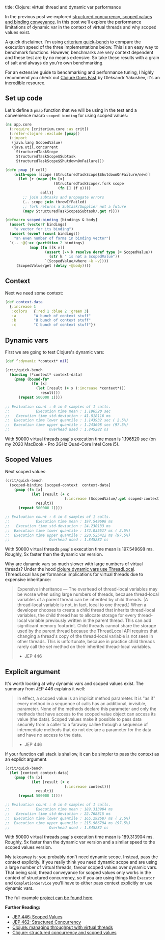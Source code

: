 title: Clojure: virtual thread and dynamic var performance

In the previous post we explored [structured concurrency, scoped values and binding conveyance](https://andersmurphy.com/2024/05/14/clojure-structured-concurrency-and-scoped-values.html). In this post we'll explore the performance limitations of dynamic var in the context of virtual threads and why scoped values exist.

A quick disclaimer. I'm using [criterium quick-bench](https://github.com/hugoduncan/criterium) to compare the execution speed of the three implementations below. This is an easy way to benchmark functions. However, benchmarks are very context dependent and these test are by no means extensive. So take these results with a grain of salt and always do you're own benchmarking.

For an extensive guide to benchmarking and performance tuning, I highly recommend you check out [Clojure Goes Fast](https://clojure-goes-fast.com/) by Oleksandr Yakushev, it's an incredible resource.

## Set up code

Let's define a `pmap` function that we will be using in the test and a convenience macro `scoped-binding` for using scoped values:

```clojure
(ns app.core
  (:require [criterium.core :as crit])
  (:refer-clojure :exclude [pmap])
  (:import
   (java.lang ScopedValue)
   (java.util.concurrent
     StructuredTaskScope
     StructuredTaskScope$Subtask
     StructuredTaskScope$ShutdownOnFailure)))

(defn pmap [f coll]
    (with-open [scope (StructuredTaskScope$ShutdownOnFailure/new)]
      (let [r (mapv (fn [x]
                      (StructuredTaskScope/.fork scope
                        (fn [] (f x))))
                coll)]
        ;; join subtasks and propagate errors
        (.. scope join throwIfFailed)
        ;; fork returns a Subtask/Supplier not a future
        (mapv StructuredTaskScope$Subtask/.get r))))

(defmacro scoped-binding [bindings & body]
  (assert (vector? bindings)
    "a vector for its binding")
  (assert (even? (count bindings))
    "an even number of forms in binding vector")
  `(.. ~@(->> (partition 2 bindings)
           (map (fn [[k v]]
                  (assert (-> k resolve deref type (= ScopedValue))
                    (str k " is not a ScopedValue"))
                  `(ScopedValue/where ~k ~v))))
     (ScopedValue/get (delay ~@body))))
```

## Context

Next we need some context:

```clojure
(def context-data
  {:increase 1
   :colors   {:red 1 :blue 2 :green 3}
   :a        "A bunch of context stuff"
   :b        "B bunch of context stuff"
   :c        "C bunch of context stuff"})
```

## Dynamic vars

First we are going to test Clojure's dynamic vars:

```clojure
(def ^:dynamic *context* nil)

(crit/quick-bench
  (binding [*context* context-data]
    (pmap (bound-fn*
            (fn [x]
              (let [result (+ x (:increase *context*))]
                result)))
      (repeat 500000 1))))
      
;; Evaluation count : 6 in 6 samples of 1 calls.
;;            Execution time mean : 1.196520 sec
;;   Execution time std-deviation : 41.818110 ms
;;  Execution time lower quantile : 1.143932 sec ( 2.5%)
;;  Execution time upper quantile : 1.243698 sec (97.5%)
;;                  Overhead used : 1.845282 ns
```

With 50000 virtual threads `pmap`'s execution time mean is 1.196520 sec (on my 2020 MacBook - Pro 2GHz Quad-Core Intel Core i5).

## Scoped Values

Next scoped values:

```clojure
(crit/quick-bench
  (scoped-binding [scoped-context  context-data]
    (pmap (fn [x]
            (let [result (+ x
                           (:increase (ScopedValue/.get scoped-context)))]
              result))
      (repeat 500000 1))))

;; Evaluation count : 6 in 6 samples of 1 calls.
;;            Execution time mean : 197.549698 ms
;;   Execution time std-deviation : 24.230133 ms
;;  Execution time lower quantile : 172.035517 ms ( 2.5%)
;;  Execution time upper quantile : 220.525422 ms (97.5%)
;;                  Overhead used : 1.845282 ns
```

With 50000 virtual threads `pmap`'s execution time mean is 197.549698 ms. Roughly, 5x faster than the dynamic var version.

Why are dynamic vars so much slower with large numbers of virtual threads? Under the hood [clojure dynamic vars use ThreadLocal](https://github.com/clojure/clojure/blob/c07c39cac49a91f6031fe05c2eb7a257aa089176/src/jvm/clojure/lang/Var.java#L71).  ThreadLocal has performance implications for virtual threads due to expensive inheritance:

> Expensive inheritance — The overhead of thread-local variables may be worse when using large numbers of threads, because thread-local variables of a parent thread can be inherited by child threads. (A thread-local variable is not, in fact, local to one thread.) When a developer chooses to create a child thread that inherits thread-local variables, the child thread has to allocate storage for every thread-local variable previously written in the parent thread. This can add significant memory footprint. Child threads cannot share the storage used by the parent thread because the ThreadLocal API requires that changing a thread's copy of the thread-local variable is not seen in other threads. This is unfortunate, because in practice child threads rarely call the set method on their inherited thread-local variables.
>
> - JEP 446

## Explicit argument

It's worth looking at why dynamic vars and scoped values exist. The summary from JEP 446 explains it well:

>In effect, a scoped value is an implicit method parameter. It is "as if" every method in a sequence of calls has an additional, invisible, parameter. None of the methods declare this parameter and only the methods that have access to the scoped value object can access its value (the data). Scoped values make it possible to pass data securely from a caller to a faraway callee through a sequence of intermediate methods that do not declare a parameter for the data and have no access to the data.
>
> - JEP 446

If your function call stack is shallow, it can be simpler to pass the context as an explicit argument.

```clojure
(crit/quick-bench
  (let [context context-data]
    (pmap (fn [x]
            (let [result (+ x
                           (:increase context))]
              result))
      (repeat 500000 1))))

;; Evaluation count : 6 in 6 samples of 1 calls.
;;            Execution time mean : 189.313904 ms
;;   Execution time std-deviation : 22.768815 ms
;;  Execution time lower quantile : 165.292587 ms ( 2.5%)
;;  Execution time upper quantile : 215.966794 ms (97.5%)
;;                  Overhead used : 1.845282 ns
```

With 50000 virtual threads `pmap`'s execution time mean is 189.313904 ms. Roughly, 5x faster than the dynamic var version and a similar speed to the scoped values version.

My takeaway is: you probably don't need dynamic scope. Instead, pass the context explicitly. If you really think you need dynamic scope and are using a large number of virtual threads, favour scoped values over dynamic vars. That being said, thread conveyance for scoped values only works in the context of structured concurrency, so if you are using things like `Executor` and `CompletionService` you'll have to either pass context explicitly or use dynamic vars.

The full example [project can be found here](https://github.com/andersmurphy/clj-cookbook/tree/master/virtual-threads/dynamic-var-perf).

**Further Reading:**

- [JEP 446: Scoped Values](https://openjdk.org/jeps/446)
- [JEP 462: Structured Concurrency](https://openjdk.org/jeps/462)
- [Clojure: managing throughput with virtual threads](https://andersmurphy.com/2024/05/06/clojure-managing-throughput-with-virtual-threads.html)
- [Clojure: structured concurrency and scoped values](https://andersmurphy.com/2024/05/14/clojure-structured-concurrency-and-scoped-values.html)

